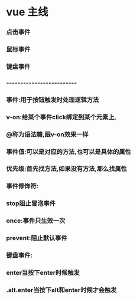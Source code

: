# vue 主线
### 点击事件
### 鼠标事件
### 键盘事件
### -------------------------

### 事件:用于按钮触发时处理逻辑方法
### v-on:给某个事件click绑定到某个元素上,
### @称为语法糖,跟v-on效果一样
### 事件值:可以是对应的方法,也可以是具体的属性
### 优先级:首先找方法,如果没有方法,那么找属性
### 
### 
### 事件修饰符:
### stop阻止冒泡事件
### once:事件只生效一次
### prevent:阻止默认事件
### 
### 键盘事件:
### enter当按下enter时候触发
### .alt.enter当按下alt和enter时候才会触发
### 
### 
### 
### 
### 
### 
### 